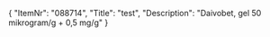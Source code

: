 {
  "ItemNr": "088714",
  "Title": "test",
  "Description": "Daivobet, gel 50 mikrogram/g + 0,5 mg/g"
}